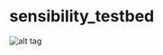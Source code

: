 # sensibility_testbed
![alt tag](https://github.com/yh570/sensibility_testbed/blob/master/1_25_19_50_result/figure7.png)
